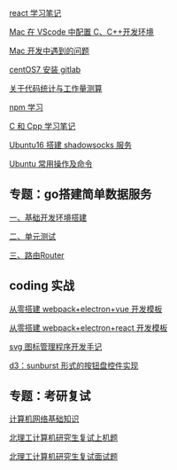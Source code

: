 <!-- 2020-3-4 9:28 -->

[react 学习笔记](react学习笔记.md)

<!-- 2020-2-8 -->

[Mac 在 VScode 中配置 C、C++开发环境](Mac在VScode中配置C、C++开发环境.md)

<!-- 2020-1-31 -->

[Mac 开发中遇到的问题](Mac开发中遇到的问题.md)

<!-- 2019-7-24 -->

[centOS7 安装 gitlab](centOS7安装gitlab.md)

<!-- 2019-7-23 -->

[关于代码统计与工作量测算](关于代码统计与工作量测算.md)

<!-- 2019-3-21 -->

[npm 学习](npm学习.md)

<!-- 2018-9-9 8:56 -->

[C 和 Cpp 学习笔记](C和Cpp学习笔记.md)

<!-- 2018-9-1 -->

[Ubuntu16 搭建 shadowsocks 服务](Ubuntu16搭建shadowsocks服务.md)

<!-- 2018-6-6 -->

[Ubuntu 常用操作及命令](Ubuntu常用操作及命令.md)

## 专题：go搭建简单数据服务

<!-- 2019-6-6 -->

[一、基础开发环境搭建](go搭建简单数据服务/一、基础开发环境搭建.md)

<!-- 2020-3-31 -->

[二、单元测试](go搭建简单数据服务/二、单元测试.md)

<!-- 2020-3-31 -->

[三、路由Router](go搭建简单数据服务/三、路由Router.md)

## coding 实战

<!-- 2020-3-23 16:36 -->

[从零搭建 webpack+electron+vue 开发模板](从零搭建webpack+electron+vue开发模板.md)

<!-- 2020-3-5 21:03 -->

[从零搭建 webpack+electron+react 开发模板](从零搭建webpack+electron+react开发模板.md)

<!-- 2019-7-11 -->

[svg 图标管理程序开发手记](svg图标管理程序开发手记.md)

<!-- 2019-6-26 -->

[d3：sunburst 形式的按钮盘控件实现](d3：sunburst形式的按钮盘控件实现.md)

## 专题：考研复试

<!-- 2020-3-12 8:33 -->

[计算机网络基础知识](计算机网络基础知识.md)

<!-- 2020-2-26 11:26 -->

[北理工计算机研究生复试上机题](北理工计算机研究生复试上机题.md)

<!-- 2020-3-30 10:15 -->

[北理工计算机研究生复试面试题](北理工计算机研究生复试面试题.md)